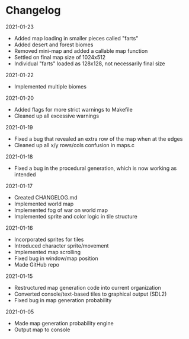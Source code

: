 # Changelog

2021-01-23
- Added map loading in smaller pieces called "farts"
- Added desert and forest biomes
- Removed mini-map and added a callable map function
- Settled on final map size of 1024x512
- Individual "farts" loaded as 128x128, not necessarily final size

2021-01-22

- Implemented multiple biomes

2021-01-20

- Added flags for more strict warnings to Makefile
- Cleaned up all excessive warnings

2021-01-19

- Fixed a bug that revealed an extra row of the map when at the edges
- Cleaned up all x/y rows/cols confusion in maps.c

2021-01-18

- Fixed a bug in the procedural generation, which is now working as intended

2021-01-17

- Created CHANGELOG.md
- Implemented world map
- Implemented fog of war on world map
- Implemented sprite and color logic in tile structure

2021-01-16

- Incorporated sprites for tiles
- Introduced character sprite/movement
- Implemented map scrolling
- Fixed bug in window/map position
- Made GitHub repo

2021-01-15

- Restructured map generation code into current organization
- Converted console/text-based tiles to graphical output (SDL2)
- Fixed bug in map generation probability

2021-01-05

- Made map generation probability engine
- Output map to console

